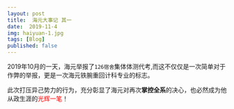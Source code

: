 ```yaml
---
layout: post
title:  海元大事记 其一
date:  2019-11-4
img: haiyuan-1.jpg
tags: [Blog]
published: false
---
```


2019年10月的一天，海元举报了`126宿舍`集体体测代考,而这不仅仅是一次简单对于作弊的举报，更是一次海元铁腕重回计科专业的标志。

此次打压异己势力的行为，充分彰显了海元对再次**掌控全系**的决心，也必然成为他从政生涯的<span style="color: red">光辉一笔</span>！

